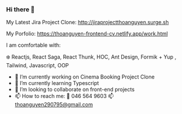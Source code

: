### Hi there 👋




My Latest Jira Project Clone: http://jiraprojectthoanguyen.surge.sh 

My Porfolio: https://thoanguyen-frontend-cv.netlify.app/work.html

I am comfortable with: 

  :snowflake: Reactjs, React Saga, React Thunk, HOC,  Ant Design, Formik + Yup , Tailwind, Javascript, OOP
- 🔭 I’m currently working on Cinema Booking Project Clone  
- 🌱 I’m currently learning Typescript 
- 👯 I’m looking to collaborate on front-end projects
- 📫 How to reach me: 
:iphone: 046 564 9603
:mailbox: thoanguyen290795@gmail.com




